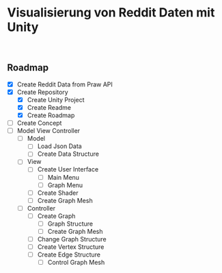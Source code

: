 # Visualisierung von Reddit Daten mit Unity



<br/>

## Roadmap

- [X] Create Reddit Data from Praw API
- [X] Create Repository
  - [X] Create Unity Project
  - [X] Create Readme
  - [X] Create Roadmap
- [ ] Create Concept
- [ ] Model View Controller
  - [ ] Model
    - [ ] Load Json Data
    - [ ] Create Data Structure
  - [ ] View
    - [ ] Create User Interface
      - [ ] Main Menu
      - [ ] Graph Menu
    - [ ] Create Shader
    - [ ] Create Graph Mesh
  - [ ] Controller
    - [ ] Create Graph
      - [ ] Graph Structure
      - [ ] Create Graph Mesh
    - [ ] Change Graph Structure
    - [ ] Create Vertex Structure
    - [ ] Create Edge Structure
      - [ ] Control Graph Mesh
<br/>

